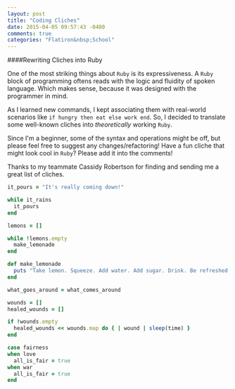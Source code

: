 ```yaml
---
layout: post
title: "Coding Cliches"
date: 2015-04-05 09:57:43 -0400
comments: true
categories: "Flatiron&nbsp;School"
---
```


####Rewriting Cliches into Ruby 

One of the most striking things about `Ruby` is its expressiveness. A `Ruby` block of programming oftens reads with the logic and fluidity of spoken language. Which makes sense, because it was designed with the programmer in mind. 

As I learned new commands, I kept associating them with real-world scenarios like `if hungry then eat else work end`. So, I decided to translate some well-known cliches into *theoretically* working `Ruby`. 

Since I'm a beginner, some of the syntax and operations might be off, but please feel free to suggest any changes/refactoring! Have a fun cliche that might look cool in `Ruby`? Please add it into the comments!

Thanks to my teammate Cassidy Robertson for finding and sending me a great list of cliches. 

```ruby
it_pours = "It's really coming down!"

while it_rains
  it_pours
end 
```

```ruby
lemons = []

while !lemons.empty
  make_lemonade
end 

def make_lemonade 
  puts "Take lemon. Squeeze. Add water. Add sugar. Drink. Be refreshed."
end
```

```ruby
what_goes_around = what_comes_around
```

```ruby
wounds = []
healed_wounds = []

if !wounds.empty
  healed_wounds << wounds.map do { | wound | sleep(time) } 
end 
```

```ruby
case fairness 
when love
  all_is_fair = true
when war
  all_is_fair = true
end 
```